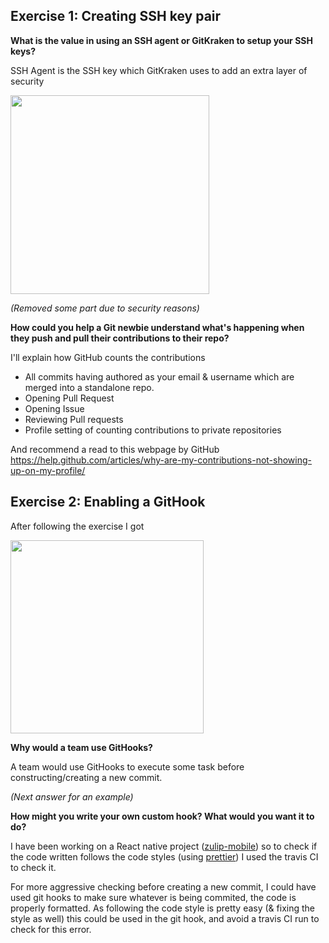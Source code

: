 ## Exercise 1: Creating SSH key pair

**What is the value in using an SSH agent or GitKraken to setup your SSH keys?**

SSH Agent is the SSH key which GitKraken uses to add an extra layer of security


<img width="318" src="https://user-images.githubusercontent.com/12700799/30783252-29e94952-a15d-11e7-9e46-3d4133f17781.png">

*(Removed some part due to security reasons)*

**How could you help a Git newbie understand what's happening when they push and pull their contributions to their repo?**

I'll explain how GitHub counts the contributions

- All commits having authored as your email & username which are merged into a standalone repo.
- Opening Pull Request 
- Opening Issue
- Reviewing Pull requests
- Profile setting of counting contributions to private repositories

And recommend a read to this webpage by GitHub https://help.github.com/articles/why-are-my-contributions-not-showing-up-on-my-profile/


## Exercise 2: Enabling a GitHook

After following the exercise I got 

<img width="309" src="https://user-images.githubusercontent.com/12700799/30783296-2f205220-a15e-11e7-81b8-bf28c6d779a6.png">

**Why would a team use GitHooks?**

A team would use GitHooks to execute some task before constructing/creating a new commit.

*(Next answer for an example)*

**How might you write your own custom hook? What would you want it to do?**

I have been working on a React native project ([zulip-mobile](https://github.com/zulip/zulip-mobile)) so to check if the code written follows the code styles (using [prettier](https://github.com/prettier/prettier)) I used the travis CI to check it. 

For more aggressive checking before creating a new commit, I could have used git hooks to make sure whatever is being commited, the code is properly formatted.
As following the code style is pretty easy (& fixing the style as well) this could be used in the git hook, and avoid a travis CI run to check for this error.